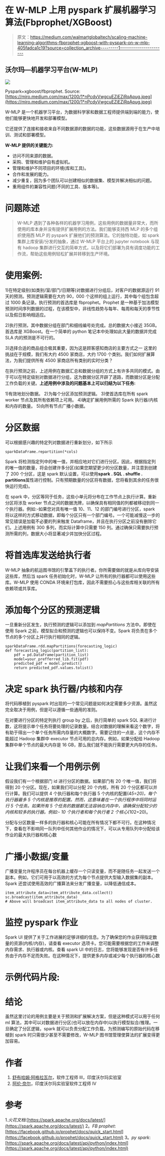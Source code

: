 # 在 W-MLP 上用 pyspark 扩展机器学习算法(Fbprophet/XGBoost)

> 原文：<https://medium.com/walmartglobaltech/scaling-machine-learning-algorithms-fbprophet-xgboost-with-pyspark-on-w-mlp-405fadca1c19?source=collection_archive---------1----------------------->

## **沃尔玛—机器学习平台(W-MLP)**

![](img/f668a6ffd0035c90a7784bf02cbdd956.png)

Pyspark+xgboost/fbprophet. Source: [https://miro.medium.com/max/1200/1*nPcdyVwgcuEZiEZiRqApug.jpeg](https://miro.medium.com/max/1200/1*nPcdyVwgcuEZiEZiRqApug.jpeg)

W-MLP 是一个机器学习平台，为数据科学家和数据工程师提供端到端的能力，使他们能够更快地开发和部署模型。

它还提供了连接和接收来自不同数据源的数据的功能，这些数据源用于在生产中培训、测试和部署模型。

**W-MLP 提供的关键能力:**

*   访问不同来源的数据。
*   采购、管理和维护自有虚拟机。
*   管理和维护不同项目的环境(库和工具)。
*   合作和发展的能力。
*   减少重复，因为多个团队可以创建相似的数据集、模型并解决相似的问题。
*   重用组件的兼容性问题(不同的工具、版本等)。

# **问题陈述**

> W-MLP 遇到了各种各样的机器学习用例，这些用例的数据量非常大，而所使用的库本身并没有提供扩展用例的方法。我们能够支持西 MLP 的多个组织使用西 MLP 的 pyspark 扩展他们的预测算法。它的独特功能，如 spark 集群上库安装/分发的抽象，通过 W-MLP 平台上的 jupyter notebook 与现有 hadoop 集群进行交互的简单方式，以及将它们部署为具有调度功能的工作流，帮助这些用例轻松扩展并转移到生产环境。

# **使用案例:**

1)在特定级别(如类别/室/部门/日期等)对数据进行分组后，对客户的数据源运行 91 天的预测。预测逻辑需要在大约 90，000 个这样的组上运行，其中每个组包含超过 1000 条记录。执行预测的首选库是 fbprophet。Prophet 是一种基于加法模型预测时间序列数据的过程，在该模型中，非线性趋势与每年、每周和每天的季节性以及假日影响相适应。

2)执行预测，其中数据分组在部门和细线编号处完成。总的数据大小接近 35GB。首选库是 XGBoost。在一个简单的 python 笔记本中处理如此大量的数据并完成 SLA 内的预测是不可行的。

3)选择合适的商品组合极其重要，因为这是顾客感知商店的主要方式之一
这里的挑战在于规模，我们有大约 4500 家商店，大约 1700 个类别。我们如何扩展算法，为我们提供所有 4500 家商店所有类别的实时分类？

在执行预测之前，上述用例在数据汇总和数据分组的方式上有许多共同的模式。由于可以在特定级别对数据进行分组，这为数据分区开辟了道路，而数据分区是分配工作负载的关键。**上述用例中涉及的问题基本上可以归结为以下任务:**

1)有效地划分数据。
2)为每个分区添加预测逻辑。
3)使首选库在所有 spark worker 节点及其所有依赖项上可用。
4)确定扩展用例所需的 Spark 执行器/内核和内存的数量。
5)向所有节点广播小数据。

# **分区数据**

可以根据感兴趣的特定列对数据进行重新划分，如下所示

```
sparkDataFrame.repartition(*cols)
```

Spark 将检测指定列中的唯一值，并相应地对它们进行分区。因此，根据指定列的唯一值的数量，将会创建许多分区(如果您期望更少的分区数量，并注意到创建了 200 个分区，这是 spark 默认设置，可以使用**spark . SQL . shuffle . partitions**属性进行控制。只有预期数量的分区将有数据，您将看到其余的任务很快运行完成)。

在 spark 中，分区等同于任务，这些小单元将分布在工作节点上执行计算。重新分区将涉及 worker 节点之间的数据洗牌，以确保具有相同值的列都被移动到同一个执行器。例如:-如果您对具有唯一值 10、11、12 的部门编号进行分区，spark 将以这样的方式移动数据，即每个分区只有一个部门编号。一个可能减慢这一步的常见错误是加载不必要的列来触发 Dataframe，并且在执行分区之前没有删除它们。上述用例有 300 多列，而实际计算中只需要 150 列。通过确保只需要执行预测所需的列，数据大小将显著减少并加快分区过程。

# **将首选库发送给执行者**

W-MLP 抽象的航运图书馆的引擎盖下的执行者。你所需要做的就是从库向导安装这些库，然后当 spark 任务初始化时，W-MLP 让所有的执行器都可以使用这些库。W-MLP 使用 CONDA 环境来打包库，因此不需要担心与这些库相关联的所有依赖项或共享库。

# **添加每个分区的预测逻辑**

一旦重新分区发生，执行预测的逻辑可以添加到 *mapPartitions* 方法中。即使在使用 Spark 之前，模型拟合和预测的逻辑也可以保持不变。Spark 将负责在多个节点的多个分区上并行执行相同的逻辑。

```
sparkDataFrame.rdd.mapPartitions(forecasting_logic)
def forecasting_logic(partition_list):
    pdf = pd.DataFrame(partition_list)
    model=your_prefferred_lib.fit(pdf)
    predicted_pdf = model.predict()
    return predicted_pdf.values.tolist()
```

# **决定 spark 执行器/内核和内存**

将代码移植到 pyspark 时出现的一个常见问题是如何决定需要多少资源。虽然这完全取决于用例，但是可以遵循一些通用的准则。

在对要进行分区的特定列执行 group by 之后，执行简单的 spark SQL 来进行计数，这将提示单个任务将要处理的记录数量。结合对数据的理解来看这个数字，将有助于得出一个单个任务所需内存量的大概数字。需要记住的一点是，这个内存不能超过 Hadoop 集群中 executor 节点可用的总内存。例如，如果分配给 Hadoop 集群中单个节点的最大内存是 16 GB，那么我们就不能执行需要更大内存的任务。

# **让我们来看一个用例示例**

假设我们有一个根据部门 id 进行分区的数据。如果部门有 20 个唯一值，我们将得到 20 个分区。现在，如果我们可以分配 20 个内核，所有 20 个分区都可以并行计算。我们可以提供 4 个执行器和每个执行器 5 个内核的配置(4*5=20)。每个执行器最多 5 个内核是推荐的配置。然而，这意味着在一个执行程序中将同时运行 5 个任务。如果所有 5 个任务的数据都无法容纳在内存中，请确保分配较少的内核和较多的执行器。例如:- 10 个执行者和每个执行者 2 个核心(10*2=20)。

分配与分区数量一样多的执行器和核心可能在所有情况下都不可行。在这种情况下，查看在不影响同一队列中任何其他作业的情况下，可以从专用队列中分配给该作业的最大执行器和核心数

# **广播小数据/变量**

广播变量允许程序员在每台机器上缓存一个只读变量，而不是随任务一起发送一个副本。例如，它们可用于以高效的方式为每个节点提供大型输入数据集的副本。Spark 还尝试使用高效的广播算法来分发广播变量，以降低通信成本。

```
item_attribute_data=item_attribute_data.collect()
sc.broadcast(item_attribute_data)
# Above will broadcast item_attribute_data to all nodes of cluster.
```

# **监控 pyspark 作业**

Spark UI 提供了关于工作进展的足够详细的信息。为了确保您的作业获得指定数量的资源(内核/内存)，请查看 executor 选项卡。您可能需要根据您的工作来调整内存需求、执行器或内核。查看 spark UI 中的日志，您将能够发现是否有许多任务由于内存不足而失败。在这种情况下，提供更多内存或减少每个执行器的核心数

# 示例代码片段:

# **结论**

虽然这里讨论的用例主要是关于预测和扩展解决方案，但是这种模式可以用于任何 ml 算法，其中可以对数据进行分区(也可以放在内存中)以执行模型拟合/推理。一旦确定了分区逻辑，spark 就可以负责分配工作负载。为预测编写的原始代码在移植到 spark 时只需很少甚至不需要修改，W-MLP 图书馆管理使算法的扩展变得更加容易。

# 作者

1.  [舒布哈姆·阿格拉瓦尔](https://www.linkedin.com/in/shubhamgujarwasia/)，软件工程师 III，印度沃尔玛实验室
2.  [阿伦·奈尔](https://www.linkedin.com/in/arun-sasidharan-nair-67270a73/)，印度沃尔玛实验室软件工程师 IV

# 参考

1.*火花文档*:[https://spark.apache.org/docs/latest/](https://spark.apache.org/docs/latest/)
2。*FB prophet*:[https://facebook.github.io/prophet/docs/quick_start.html](https://facebook.github.io/prophet/docs/quick_start.html)
3。*py spark*:[https://spark.apache.org/docs/latest/api/python/index.html](https://spark.apache.org/docs/latest/api/python/index.html)